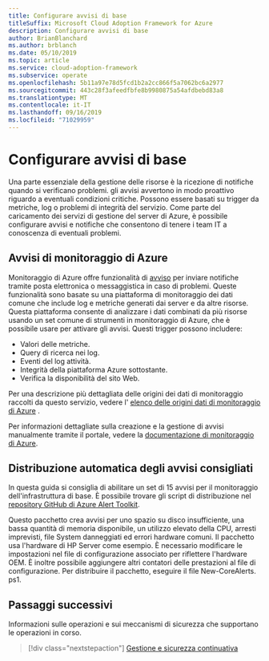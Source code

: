 ```yaml
---
title: Configurare avvisi di base
titleSuffix: Microsoft Cloud Adoption Framework for Azure
description: Configurare avvisi di base
author: BrianBlanchard
ms.author: brblanch
ms.date: 05/10/2019
ms.topic: article
ms.service: cloud-adoption-framework
ms.subservice: operate
ms.openlocfilehash: 5b11a97e78d5fcd1b2a2cc866f5a7062bc6a2977
ms.sourcegitcommit: 443c28f3afeedfbfe8b9980875a54afdbebd83a8
ms.translationtype: MT
ms.contentlocale: it-IT
ms.lasthandoff: 09/16/2019
ms.locfileid: "71029959"
---
```

# <a name="set-up-basic-alerts"></a>Configurare avvisi di base

Una parte essenziale della gestione delle risorse è la ricezione di notifiche quando si verificano problemi. gli avvisi avvertono in modo proattivo riguardo a eventuali condizioni critiche. Possono essere basati su trigger da metriche, log o problemi di integrità del servizio. Come parte del caricamento dei servizi di gestione del server di Azure, è possibile configurare avvisi e notifiche che consentono di tenere i team IT a conoscenza di eventuali problemi.

## <a name="azure-monitor-alerts"></a>Avvisi di monitoraggio di Azure

Monitoraggio di Azure offre funzionalità di [avviso](https://docs.microsoft.com/azure/azure-monitor/platform/alerts-overview) per inviare notifiche tramite posta elettronica o messaggistica in caso di problemi. Queste funzionalità sono basate su una piattaforma di monitoraggio dei dati comune che include log e metriche generati dai server e da altre risorse. Questa piattaforma consente di analizzare i dati combinati da più risorse usando un set comune di strumenti in monitoraggio di Azure, che è possibile usare per attivare gli avvisi. Questi trigger possono includere:

- Valori delle metriche.
- Query di ricerca nei log.
- Eventi del log attività.
- Integrità della piattaforma Azure sottostante.
- Verifica la disponibilità del sito Web.

Per una descrizione più dettagliata delle origini dei dati di monitoraggio raccolti da questo servizio, vedere l' [elenco delle origini dati di monitoraggio di Azure](https://docs.microsoft.com/azure/azure-monitor/platform/data-sources) .

Per informazioni dettagliate sulla creazione e la gestione di avvisi manualmente tramite il portale, vedere la [documentazione di monitoraggio di Azure](https://docs.microsoft.com/azure/azure-monitor/platform/alerts-metric).

## <a name="automated-deployment-of-recommended-alerts"></a>Distribuzione automatica degli avvisi consigliati

In questa guida si consiglia di abilitare un set di 15 avvisi per il monitoraggio dell'infrastruttura di base. È possibile trovare gli script di distribuzione nel [repository GitHub di Azure Alert Toolkit](https://github.com/Microsoft/manageability-toolkits).

Questo pacchetto crea avvisi per uno spazio su disco insufficiente, una bassa quantità di memoria disponibile, un utilizzo elevato della CPU, arresti imprevisti, file System danneggiati ed errori hardware comuni. Il pacchetto usa l'hardware di HP Server come esempio. È necessario modificare le impostazioni nel file di configurazione associato per riflettere l'hardware OEM. È inoltre possibile aggiungere altri contatori delle prestazioni al file di configurazione. Per distribuire il pacchetto, eseguire il file New-CoreAlerts. ps1.

## <a name="next-steps"></a>Passaggi successivi

Informazioni sulle operazioni e sui meccanismi di sicurezza che supportano le operazioni in corso.

> [!div class="nextstepaction"]
> [Gestione e sicurezza continuativa](./ongoing-management-overview.md)
